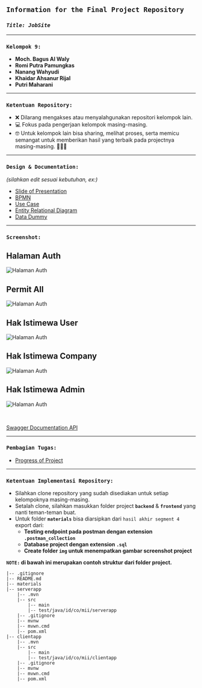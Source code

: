 ## **`Information for the Final Project Repository`**

### **_`Title: JobSite`_**

---

### **`Kelompok 9:`**

- **Moch. Bagus Al Waly**
- **Romi Putra Pamungkas**
- **Nanang Wahyudi**
- **Khaidar Ahsanur Rijal**
- **Putri Maharani**

---

### **`Ketentuan Repository:`**

- ❌ Dilarang mengakses atau menyalahgunakan repositori kelompok lain.
- 💻 Fokus pada pengerjaan kelompok masing-masing.
- 🤓 Untuk kelompok lain bisa sharing, melihat proses, serta memicu semangat untuk memberikan hasil yang terbaik pada projectnya masing-masing. 💪💪💪

---

### **`Design & Documentation:`**

_(silahkan edit sesuai kebutuhan, ex:)_

- [Slide of Presentation](https://www.canva.com/design/DAGGnWQokuM/IdGgG3oWWuHTNc-qY_glgQ/edit)
- [BPMN](https://app.diagrams.net/#G1_8-nF7dVkk94xqKNV7zeqTE8zIRrY5yc#%7B%22pageId%22%3A%228x7bINVWqQYFwj2WuAJc%22%7D)
- [Use Case](https://app.diagrams.net/#G1_8-nF7dVkk94xqKNV7zeqTE8zIRrY5yc#%7B%22pageId%22%3A%22yJuY1XwbEomQ7zo6m054%22%7D)
- [Entity Relational Diagram](https://app.diagrams.net/#G1_8-nF7dVkk94xqKNV7zeqTE8zIRrY5yc#%7B%22pageId%22%3A%228GiINShNwGy8w4tJOCTD%22%7D)
- [Data Dummy](https://docs.google.com/spreadsheets/d/17152ootdDfAxzGOw6fenF90qQJ15FRn-8ZgaGDYlj9w/edit?usp=sharing)

---

### **`Screenshot:`**

## Halaman Auth
![Halaman Auth](https://res.cloudinary.com/dn0tsmrvb/image/upload/v1719422903/Documentasi%20Jobsite/lba6uukftwocf2y72l3c.jpg?raw=true)

## Permit All
![Halaman Auth](https://res.cloudinary.com/dn0tsmrvb/image/upload/v1719422914/Documentasi%20Jobsite/nzcjxxyloks8ctja4k0j.jpg?raw=true)

## Hak Istimewa User
![Halaman Auth](https://res.cloudinary.com/dn0tsmrvb/image/upload/v1719422903/Documentasi%20Jobsite/eevz6sdlmbkampectcfk.jpg?raw=true)

## Hak Istimewa Company
![Halaman Auth](https://res.cloudinary.com/dn0tsmrvb/image/upload/v1719422908/Documentasi%20Jobsite/hfunyxjvvny8rh4u3z3f.jpg?raw=true)

## Hak Istimewa Admin
![Halaman Auth](https://res.cloudinary.com/dn0tsmrvb/image/upload/v1719422901/Documentasi%20Jobsite/caq9qwfanwodnrpyqe5j.jpg?raw=true)

<br >

[Swagger Documentation API](https://dev.ezcoder.my.id/swagger-ui/index.html#/)

---

### **`Pembagian Tugas:`**

- [Progress of Project](https://docs.google.com/spreadsheets/d/1KprNCgJJIE4pqOQDJrylPCeOPCeGb9LA4eFgU1zOp7w/edit?usp=sharing)

---

### **`Ketentuan Implementasi Repository:`**

- Silahkan clone repository yang sudah disediakan untuk setiap kelompoknya masing-masing.
- Setalah clone, silahkan masukkan folder project **`backend`** & **`frontend`** yang nanti teman-teman buat.
- Untuk folder **`materials`** bisa diarsipkan dari `hasil akhir segment 4` export dari:
  - **Testing endpoint pada postman dengan extension `.postman_collection`**
  - **Database project dengan extension `.sql`**
  - **Create folder `img` untuk menempatkan gambar screenshot project**

**`NOTE:` di bawah ini merupakan contoh struktur dari folder project.**

```
|-- .gitignore
|-- README.md
|-- materials
|-- serverapp
    |-- .mvn
    |-- src
        |-- main
        |-- test/java/id/co/mii/serverapp
    |-- .gitignore
    |-- mvnw
    |-- mvwn.cmd
    |-- pom.xml
|-- clientapp
    |-- .mvn
    |-- src
        |-- main
        |-- test/java/id/co/mii/clientapp
    |-- .gitignore
    |-- mvnw
    |-- mvwn.cmd
    |-- pom.xml
```
